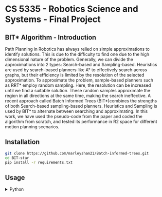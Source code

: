 # CS 5335 -  Robotics Science and Systems - Final Project

## BIT* Algorithm - Introduction


 Path Planning in Robotics has always relied on simple approximations to identify solutions. This is due to the difficulty to find one due to the high dimensional nature of the problem. Generally, we can divide the approximations into 2 types: Search-based and Sampling-based. Heuristics are used by search-based planners like A* to effectively search across graphs, but their efficiency is limited by the resolution of the selected approximation. To approximate the problem, sample-based planners such as RRT* employ random sampling. Here, the resolution can be increased until we find a suitable solution. These random samples approximate the region in all directions at the same time, making the search ineffective. A recent approach called Batch Informed Trees (BIT*)combines the strengths of both Search-based sampling-based planners. Heuristics and Sampling is used by BIT* to alternate between searching and approximating. In this work, we have used the pseudo-code from the paper and coded the algorithm from scratch, and tested its performance in R2 space for different motion planning scenarios.

## Installation

```bash
git clone https://github.com/marleyshan21/Batch-informed-trees.git
cd BIT-star
pip install -r requirements.txt
```

## Usage

<details>
<summary> Python </summary>

To use our python implementation of BIT-star, we provide a run.py file with options to specify all the arguments passed to the algorithm. A full list of options can be seen by running 
```bash
cd python
python3 run.py --help
```

### Example Usage
To run BIT-star on a default map and only obtain the final path once the stop time has been reached, simply run:
```bash
python3 run.py --map_name Default --start 0 0 --goal 99 99 --seed 1 --stop_time 20
```

To run BIT-star on a more complex map (Maze) and obtain visualizations once the stop time ahs been reached, run:

```bash
python3 run.py --map_name Maze --start 0 0 --goal 99 99 --seed 1 --stop_time 60 --vis --fast
```

We also provide options to change the rbit (maximum edge length), and number of samples when running. You can also visualize every edge addition and removal by disabling the --fast option.
</details>